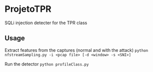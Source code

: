 # ProjetoTPR
SQLi injection detecter for the TPR class

## Usage

Extract features from the captures (normal and with the attack)
`python nfstreamSampling.py -i <pcap file> [-d <window> -s <SNI>]`

Run the detector
`python profileClass.py`
